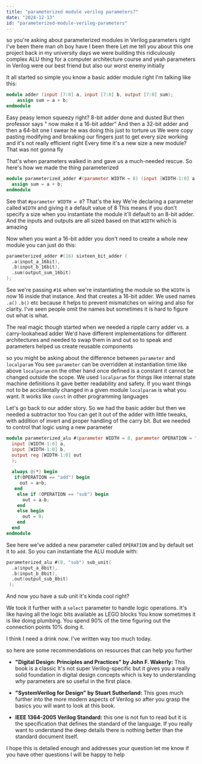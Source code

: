 ```yaml
---
title: "parameterized module verilog parameters?"
date: "2024-12-13"
id: "parameterized-module-verilog-parameters"
---
```


 so you're asking about parameterized modules in Verilog parameters right I've been there man oh boy have I been there Let me tell you about this one project back in my university days we were building this ridiculously complex ALU thing for a computer architecture course and yeah parameters in Verilog were our best friend but also our worst enemy initially

It all started so simple you know a basic adder module right I'm talking like this:

```verilog
module adder (input [7:0] a, input [7:0] b, output [7:0] sum);
    assign sum = a + b;
endmodule
```

Easy peasy lemon squeezy right?  8-bit adder done and dusted But then professor says " now make it a 16-bit adder" And then a 32-bit adder and then a 64-bit one I swear he was doing this just to torture us We were copy pasting modifying and breaking our fingers just to get every size working and it's not really efficient right Every time it's a new size a new module? That was not gonna fly

That's when parameters walked in and gave us a much-needed rescue. So here's how we made the thing parameterized

```verilog
module parameterized_adder #(parameter WIDTH = 8) (input [WIDTH-1:0] a, input [WIDTH-1:0] b, output [WIDTH-1:0] sum);
  assign sum = a + b;
endmodule
```

See that `#parameter WIDTH = 8`? That's the key We're declaring a parameter called `WIDTH` and giving it a default value of 8 This means if you don't specify a size when you instantiate the module it'll default to an 8-bit adder. And the inputs and outputs are all sized based on that `WIDTH` which is amazing

Now when you want a 16-bit adder you don't need to create a whole new module you can just do this:

```verilog
parameterized_adder #(16) sixteen_bit_adder (
  .a(input_a_16bit),
  .b(input_b_16bit),
  .sum(output_sum_16bit)
);
```

See we're passing `#16` when we're instantiating the module so the `WIDTH` is now 16 inside that instance. And that creates a 16-bit adder. We used names `.a()` `.b()` etc because it helps to prevent mismatches on wiring and also for clarity. I've seen people omit the names but sometimes it is hard to figure out what is what.

The real magic though started when we needed a ripple carry adder vs. a carry-lookahead adder We'd have different implementations for different architectures and needed to swap them in and out so to speak and parameters helped us create reusable components

 so you might be asking about the difference between `parameter` and `localparam` You see `parameter` can be overridden at instantiation time like above `localparam` on the other hand once defined is a constant it cannot be changed outside the scope. We used `localparam` for things like internal state machine definitions it gave better readability and safety. If you want things not to be accidentally changed in a given module `localparam` is what you want. It works like `const` in other programming languages

Let's go back to our adder story. So we had the basic adder but then we needed a subtractor too You can get it out of the adder with little tweaks, with addition of invert and proper handling of the carry bit. But we needed to control that logic using a new parameter

```verilog
module parameterized_alu #(parameter WIDTH = 8, parameter OPERATION = "add") (
  input [WIDTH-1:0] a,
  input [WIDTH-1:0] b,
  output reg [WIDTH-1:0] out
  );
  
  always @(*) begin
   if(OPERATION == "add") begin
     out = a+b;
   end
    else if (OPERATION == "sub") begin
      out = a-b;
    end
    else begin
      out = 0;
    end
  end
endmodule
```

See here we've added a new parameter called `OPERATION` and by default set it to `add`. So you can instantiate the ALU module with:

```verilog
parameterized_alu #(8, "sub") sub_unit(
  .a(input_a_8bit),
  .b(input_b_8bit),
  .out(output_sub_8bit)
 );
```

And now you have a sub unit it's kinda cool right?

We took it further with a `select` parameter to handle logic operations. It's like having all the logic bits available as LEGO blocks You know sometimes it is like doing plumbing. You spend 90% of the time figuring out the connection points 10% doing it.

I think I need a drink now. I've written way too much today.

 so here are some recommendations on resources that can help you further

*   **"Digital Design: Principles and Practices" by John F. Wakerly:** This book is a classic It's not super Verilog-specific but it gives you a really solid foundation in digital design concepts which is key to understanding *why* parameters are so useful in the first place.

*   **"SystemVerilog for Design" by Stuart Sutherland:** This goes much further into the more modern aspects of Verilog so after you grasp the basics you will want to look at this book.

*   **IEEE 1364-2005 Verilog Standard:**  this one is not fun to read but it is the specification that defines the standard of the language. If you really want to understand the deep details there is nothing better than the standard document itself.

I hope this is detailed enough and addresses your question let me know if you have other questions I will be happy to help
